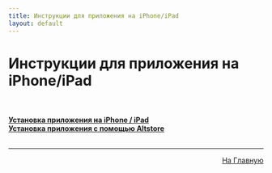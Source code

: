 ```yaml
---
title: Инструкции для приложения на iPhone/iPad 
layout: default
---
```

# Инструкции для приложения на iPhone/iPad<br><br>

<a href="subp/ios_install">**Установка приложения на iPhone / iPad**</a><br>
<a href="subp/altstore_install">**Установка приложения с помощью Altstore**</a> <br><br>

---
<p  align="right"><a href="https://lazykpub.github.io/Lazykpub">На Главную</a></p>
